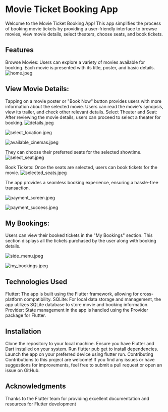 # Movie Ticket Booking App

Welcome to the Movie Ticket Booking App! This app simplifies the process of booking movie tickets by
providing a user-friendly interface to browse movies, view movie details, select theaters, choose
seats, and book tickets.

## Features

Browse Movies:
Users can explore a variety of movies available for booking.
Each movie is presented with its title, poster, and basic details.
![home.jpeg](demo/home.jpeg)


## View Movie Details:

Tapping on a movie poster or "Book Now" button provides users with more information about the
selected movie.
Users can read the movie's synopsis, view its trailer, and check other relevant details.
Select Theater and Seat:
After reviewing the movie details, users can proceed to select a theater for booking.
![details.jpeg](demo/details.jpeg)


![select_location.jpeg](demo/select_location.jpeg)


![available_cinemas.jpeg](demo/available_cinemas.jpeg)


They can choose their preferred seats for the selected showtime.
![select_seat.jpeg](demo/select_seat.jpeg)


Book Tickets:
Once the seats are selected, users can book tickets for the movie.
![selected_seats.jpeg](demo/selected_seats.jpeg)


The app provides a seamless booking experience, ensuring a hassle-free transaction.


![payment_screen.jpeg](demo/payment_screen.jpeg)


![payment_success.jpeg](demo/payment_success.jpeg)


## My Bookings:

Users can view their booked tickets in the "My Bookings" section.
This section displays all the tickets purchased by the user along with booking details.


![side_menu.jpeg](demo/side_menu.jpeg)


![my_bookings.jpeg](demo/my_bookings.jpeg)


## Technologies Used

Flutter: The app is built using the Flutter framework, allowing for cross-platform compatibility.
SQLite: For local data storage and management, the app utilizes SQLite database to store movie and
booking information.
Provider: State management in the app is handled using the Provider package for Flutter.

## Installation

Clone the repository to your local machine.
Ensure you have Flutter and Dart installed on your system.
Run flutter pub get to install dependencies.
Launch the app on your preferred device using flutter run.
Contributing
Contributions to this project are welcome! If you find any issues or have suggestions for
improvements, feel free to submit a pull request or open an issue on GitHub.

## Acknowledgments

Thanks to the Flutter team for providing excellent documentation and resources for Flutter
development